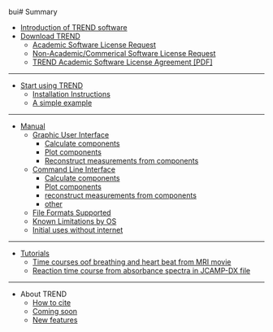 bui# Summary 
* [Introduction of TREND software](README.md) 
* [Download TREND](doc/download.md)
	* [Academic Software License Request](http://biochem.missouri.edu/trend/academic_request.php)
	* [Non-Academic/Commerical Software License	Request](http://biochem.missouri.edu/trend/commerical_request.php)
	* [TREND Academic Software License Agreement [PDF]](http://biochem.missouri.edu/trend/docs/TREND_LicenseAgreement.pdf)
------
* [Start using TREND](doc/start.md)
	* [Installation Instructions](doc/install.md)  
	* [A simple example](doc/intro.md)
------
* [Manual](manual/README.md)  
	* [Graphic User Interface](manual/GUI/README.md)
		* [Calculate components](manual/GUI/trendmaingui.md)
		* [Plot components](manual/GUI/trendplotgui.md)
		* [Reconstruct measurements from components](manual/GUI/trendreconstructgui.md)
	* [Command Line Interface](manual/CLI/README.md)
		* [Calculate components](manual/CLI/trendmain.md)
		* [Plot components](manual/CLI/trendplot.md)
		* [reconstruct measurements from components](manual/CLI/trendreconstruct.md)
		* [other](manual/CLI/other.md)
	* [File Formats Supported](manual/fileformat.md)
	* [Known Limitations by OS](doc/Known_limitations_by_OS.md)
	* [Initial uses without internet](manual/no_internet_connection.md)
------
* [Tutorials](tutorial/README.md)  
	* [Time courses oof breathing and heart beat from MRI movie](tutorial/tutorial.md)
	* [Reaction time course from absorbance spectra in JCAMP-DX file](tutorial/tutorial_aqua.md)
------
* About TREND
	* [How to cite](doc/how_to_cite.md)
	* [Coming soon](doc/new_features.md)
	* [New features](doc/ChangeLog.md)

